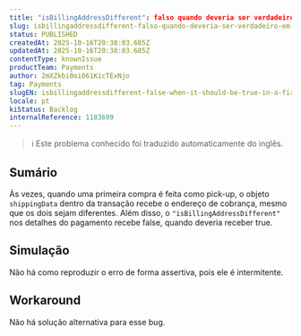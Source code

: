 ```yaml
---
title: "isBillingAddressDifferent": falso quando deveria ser verdadeiro em uma primeira compra como ponto de coleta
slug: isbillingaddressdifferent-falso-quando-deveria-ser-verdadeiro-em-uma-primeira-compra-como-ponto-de-coleta
status: PUBLISHED
createdAt: 2025-10-16T20:38:03.685Z
updatedAt: 2025-10-16T20:38:03.685Z
contentType: knownIssue
productTeam: Payments
author: 2mXZkbi0oi061KicTExNjo
tag: Payments
slugEN: isbillingaddressdifferent-false-when-it-should-be-true-in-a-first-buy-as-pickup-point
locale: pt
kiStatus: Backlog
internalReference: 1183699
---
```


>ℹ️ Este problema conhecido foi traduzido automaticamente do inglês.

## Sumário


Às vezes, quando uma primeira compra é feita como pick-up, o objeto `shippingData` dentro da transação recebe o endereço de cobrança, mesmo que os dois sejam diferentes. Além disso, o `"isBillingAddressDifferent"` nos detalhes do pagamento recebe false, quando deveria receber true.
## Simulação


Não há como reproduzir o erro de forma assertiva, pois ele é intermitente.


## Workaround


Não há solução alternativa para esse bug.


